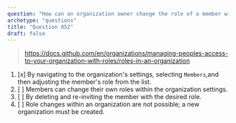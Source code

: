 ```yaml
---
question: "How can an organization owner change the role of a member within the organization?"
archetype: "questions"
title: "Question 052"
draft: false
---
```


> https://docs.github.com/en/organizations/managing-peoples-access-to-your-organization-with-roles/roles-in-an-organization
1. [x] By navigating to the organization's settings, selecting `Members`,and then adjusting the member's role from the list.
2. [ ] Members can change their own roles within the organization settings.
3. [ ] By deleting and re-inviting the member with the desired role.
4. [ ] Role changes within an organization are not possible; a new organization must be created.
